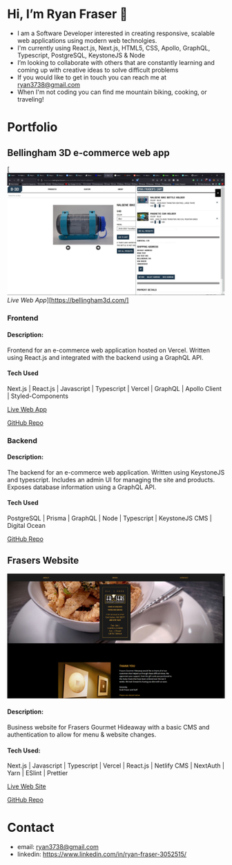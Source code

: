 # Hi, I’m Ryan Fraser 👋
- I am a Software Developer interested in creating responsive, scalable web applications using modern web technolgies.
- I'm currently using React.js, Next.js, HTML5, CSS, Apollo, GraphQL, Typescript, PostgreSQL, KeystoneJS & Node
- I’m looking to collaborate with others that are constantly learning and coming up with creative ideas to solve difficult problems
- If you would like to get in touch you can reach me at ryan3738@gmail.com
- When I'm not coding you can find me mountain biking, cooking, or traveling!

# Portfolio

## Bellingham 3D e-commerce web app
[![Bellingham 3D main page and cart](/assets/images/bham-3d-cart.jpg)*Live Web App*][https://bellingham3d.com/]
### Frontend
#### Description:
Frontend for an e-commerce web application hosted on Vercel. Written using React.js and integrated with the backend using a GraphQL API.
#### Tech Used
Next.js | React.js | Javascript | Typescript | Vercel | GraphQL | Apollo Client | Styled-Components

[Live Web App](https://bellingham3d.com/)

[GitHub Repo](https://github.com/ryan3738/bellingham3d-frontend)

### Backend
#### Description:
The backend for an e-commerce web application. Written using KeystoneJS and typescript. Includes an admin UI for managing the site and products. Exposes database information using a GraphQL API.
#### Tech Used
PostgreSQL | Prisma | GraphQL | Node | Typescript | KeystoneJS CMS | Digital Ocean

[GitHub Repo](https://github.com/ryan3738/bellingham3d-backend)

## Frasers Website
![Frasers website home](/assets/images/frasers-site-home.png)
#### Description: 
Business website for Frasers Gourmet Hideaway with a basic CMS and authentication to allow for menu & website changes.

####  Tech Used:
Next.js | Javascript | Typescript | Vercel | React.js | Netlify CMS | NextAuth | Yarn | ESlint | Prettier

[Live Web Site](https://frasersgh.com/)

[GitHub Repo](https://github.com/ryan3738/frasers-nextjs-site)

<!-- ## Miscellaneous Projects

TBD... -->

# Contact

- email: ryan3738@gmail.com
- linkedin: https://www.linkedin.com/in/ryan-fraser-3052515/


<!---
ryan3738/ryan3738 is a ✨ special ✨ repository because its `README.md` (this file) appears on your GitHub profile.
You can click the Preview link to take a look at your changes.
--->
